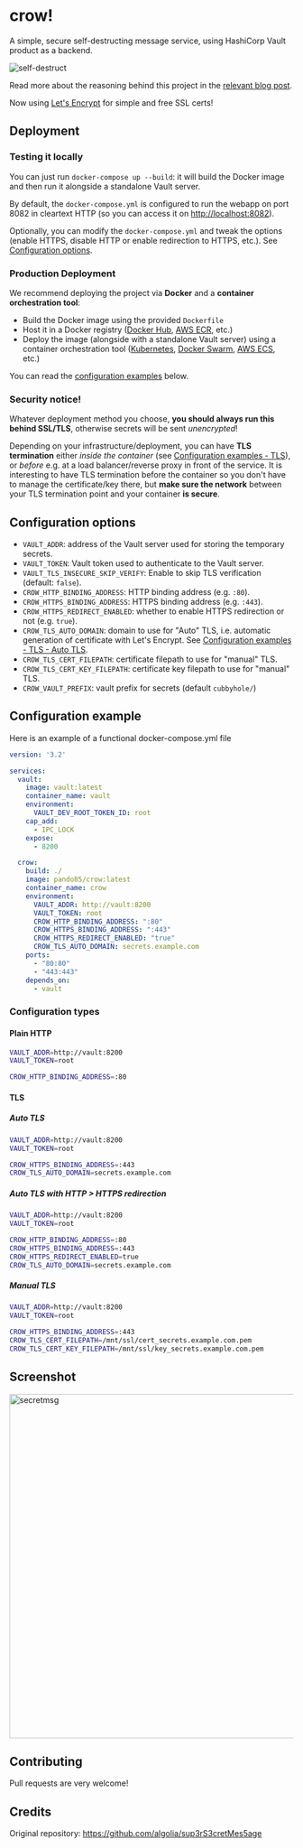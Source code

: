 # crow!

A simple, secure self-destructing message service, using HashiCorp Vault product as a backend.

![self-destruct](https://media.giphy.com/media/LBlyAAFJ71eMw/giphy.gif)

Read more about the reasoning behind this project in the [relevant blog post](https://blog.algolia.com/secure-tool-for-one-time-self-destructing-messages/).

Now using [Let's Encrypt](https://letsencrypt.org/) for simple and free SSL certs!

## Deployment

### Testing it locally

You can just run `docker-compose up --build`: it will build the Docker image and then run it alongside a standalone Vault server.

By default, the `docker-compose.yml` is configured to run the webapp on port 8082 in cleartext HTTP (so you can access it on [http://localhost:8082](http://localhost:8082)).

Optionally, you can modify the `docker-compose.yml` and tweak the options (enable HTTPS, disable HTTP or enable redirection to HTTPS, etc.). See [Configuration options](#configuration-options).

### Production Deployment

We recommend deploying the project via **Docker** and a **container orchestration tool**:
* Build the Docker image using the provided `Dockerfile`
* Host it in a Docker registry ([Docker Hub](https://hub.docker.com/), [AWS ECR](https://aws.amazon.com/ecr/), etc.)
* Deploy the image (alongside with a standalone Vault server) using a container orchestration tool ([Kubernetes](https://kubernetes.io/), [Docker Swarm](https://docs.docker.com/engine/swarm/), [AWS ECS](https://aws.amazon.com/ecs/), etc.)

You can read the [configuration examples](#configuration-examples) below.

### Security notice!

Whatever deployment method you choose, **you should always run this behind SSL/TLS**, otherwise secrets will be sent _unencrypted_!

Depending on your infrastructure/deployment, you can have **TLS termination** either _inside the container_ (see [Configuration examples - TLS](#tls)), or _before_ e.g. at a load balancer/reverse proxy in front of the service.
It is interesting to have TLS termination before the container so you don't have to manage the certificate/key there, but **make sure the network** between your TLS termination point and your container **is secure**.

## Configuration options

* `VAULT_ADDR`: address of the Vault server used for storing the temporary secrets.
* `VAULT_TOKEN`: Vault token used to authenticate to the Vault server.
* `VAULT_TLS_INSECURE_SKIP_VERIFY`: Enable to skip TLS verification (default: `false`).
* `CROW_HTTP_BINDING_ADDRESS`: HTTP binding address (e.g. `:80`).
* `CROW_HTTPS_BINDING_ADDRESS`: HTTPS binding address (e.g. `:443`).
* `CROW_HTTPS_REDIRECT_ENABLED`: whether to enable HTTPS redirection or not (e.g. `true`).
* `CROW_TLS_AUTO_DOMAIN`: domain to use for "Auto" TLS, i.e. automatic generation of certificate with Let's Encrypt. See [Configuration examples - TLS - Auto TLS](#auto-tls).
* `CROW_TLS_CERT_FILEPATH`: certificate filepath to use for "manual" TLS.
* `CROW_TLS_CERT_KEY_FILEPATH`: certificate key filepath to use for "manual" TLS.
* `CROW_VAULT_PREFIX`: vault prefix for secrets (default `cubbyhole/`)

## Configuration example

Here is an example of a functional docker-compose.yml file
```yaml
version: '3.2'

services:
  vault:
    image: vault:latest
    container_name: vault
    environment:
      VAULT_DEV_ROOT_TOKEN_ID: root
    cap_add:
      - IPC_LOCK
    expose:
      - 8200

  crow:
    build: ./
    image: pando85/crow:latest
    container_name: crow
    environment:
      VAULT_ADDR: http://vault:8200
      VAULT_TOKEN: root
      CROW_HTTP_BINDING_ADDRESS: ":80"
      CROW_HTTPS_BINDING_ADDRESS: ":443"
      CROW_HTTPS_REDIRECT_ENABLED: "true"
      CROW_TLS_AUTO_DOMAIN: secrets.example.com
    ports:
      - "80:80"
      - "443:443"
    depends_on:
      - vault
```

### Configuration types

#### Plain HTTP
```bash
VAULT_ADDR=http://vault:8200
VAULT_TOKEN=root

CROW_HTTP_BINDING_ADDRESS=:80
```

#### TLS

##### Auto TLS
```bash
VAULT_ADDR=http://vault:8200
VAULT_TOKEN=root

CROW_HTTPS_BINDING_ADDRESS=:443
CROW_TLS_AUTO_DOMAIN=secrets.example.com
```

##### Auto TLS with HTTP > HTTPS redirection
```bash
VAULT_ADDR=http://vault:8200
VAULT_TOKEN=root

CROW_HTTP_BINDING_ADDRESS=:80
CROW_HTTPS_BINDING_ADDRESS=:443
CROW_HTTPS_REDIRECT_ENABLED=true
CROW_TLS_AUTO_DOMAIN=secrets.example.com
```

##### Manual TLS
```bash
VAULT_ADDR=http://vault:8200
VAULT_TOKEN=root

CROW_HTTPS_BINDING_ADDRESS=:443
CROW_TLS_CERT_FILEPATH=/mnt/ssl/cert_secrets.example.com.pem
CROW_TLS_CERT_KEY_FILEPATH=/mnt/ssl/key_secrets.example.com.pem
```

## Screenshot

<img width="610" alt="secretmsg" src="https://user-images.githubusercontent.com/357094/29357449-e9268adc-8277-11e7-8fef-b1eabfe62444.png">

## Contributing

Pull requests are very welcome!

## Credits

Original repository: https://github.com/algolia/sup3rS3cretMes5age
